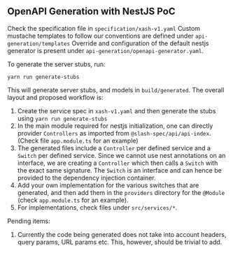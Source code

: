 ## OpenAPI Generation with NestJS PoC

Check the specification file in `specification/xash-v1.yaml`
Custom mustache templates to follow our conventions are defined under `api-generation/templates`
Override and configuration of the default nestjs generator is present under `api-generation/openapi-generator.yaml`.

To generate the server stubs, run:

```
yarn run generate-stubs
```

This will generate server stubs, and models in `build/generated`. The overall layout and proposed
workflow is:

1. Create the service spec in `xash-v1.yaml` and then generate the stubs using `yarn run generate-stubs`
2. In the main module required for nestjs initialization, one can directly provider `Controllers` as
   imported from `@slash-spec/api/api-index`. (Check file `app.module.ts` for an example)
3. The generated files include a `Controller` per defined service and a `Switch` per defined service. Since
   we cannot use nest annotations on an interface, we are creating a `Controller` which then calls a `Switch`
   with the exact same signature. The `Switch` is an interface and can hence be provided to the dependency
   injection container.
4. Add your own implementation for the various switches that are generated, and then add them in the `providers`
   directory for the `@Module` (check `app.module.ts` for an example).
5. For implementations, check files under `src/services/*`.

Pending items:

1. Currently the code being generated does not take into account headers, query params, URL params etc. This, however,
   should be trivial to add.

